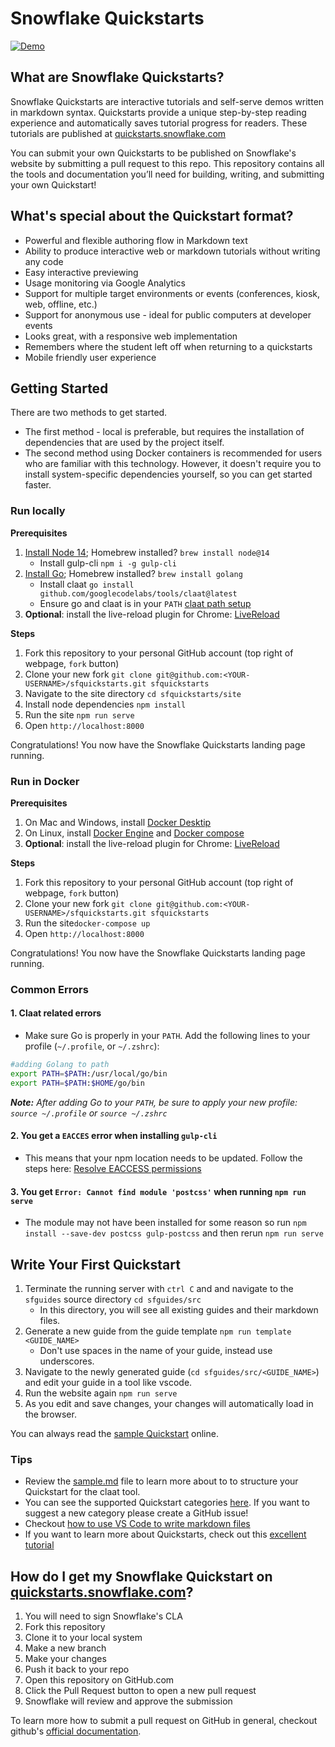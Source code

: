 # Snowflake Quickstarts

[![Demo](https://drive.google.com/uc?export=view&id=1wPgQExjdIONOtYruMKyeknvMvTDlVJEY)](https://drive.google.com/uc?export=view&id=1Dg3s5-KK-TzFZti63XButyDaTzcuZFxE)

## What are Snowflake Quickstarts?
Snowflake Quickstarts are interactive tutorials and self-serve demos written in markdown syntax. Quickstarts provide a unique step-by-step reading experience and automatically saves tutorial progress for readers. These tutorials are published at [quickstarts.snowflake.com](https://guides.snowflake.com/)

You can submit your own Quickstarts to be published on Snowflake's website by submitting a pull request to this repo. This repository contains all the tools and documentation you’ll need for building, writing, and submitting your own Quickstart!


## What's special about the Quickstart format?

* Powerful and flexible authoring flow in Markdown text
* Ability to produce interactive web or markdown tutorials without writing any code
* Easy interactive previewing
* Usage monitoring via Google Analytics
* Support for multiple target environments or events (conferences, kiosk, web, offline, etc.)
* Support for anonymous use - ideal for public computers at developer events
* Looks great, with a responsive web implementation
* Remembers where the student left off when returning to a quickstarts
* Mobile friendly user experience

## Getting Started
There are two methods to get started.

 - The first method - local is preferable, but requires the installation of dependencies that are used by the project itself.
 - The second method using Docker containers is recommended for users who are familiar with this technology. However, it doesn't require you to install system-specific dependencies yourself, so you can get started faster.

### Run locally

**Prerequisites**

  1. [Install Node 14](https://nodejs.org/en/download/); Homebrew installed? `brew install node@14`
     - Install gulp-cli `npm i -g gulp-cli`
  2. [Install Go](https://golang.org/doc/install); Homebrew installed? `brew install golang`
     - Install claat `go install github.com/googlecodelabs/tools/claat@latest`
     - Ensure go and claat is in your `PATH` [claat path setup](#claat-related-errors)
  3. **Optional**: install the live-reload plugin for Chrome: [LiveReload](https://chrome.google.com/webstore/detail/livereload/jnihajbhpnppcggbcgedagnkighmdlei)

**Steps**

  1. Fork this repository to your personal GitHub account (top right of webpage, `fork` button)
  2. Clone your new fork `git clone git@github.com:<YOUR-USERNAME>/sfquickstarts.git sfquickstarts`
  3. Navigate to the site directory `cd sfquickstarts/site`
  4. Install node dependencies `npm install`
  5. Run the site `npm run serve`
  6. Open ``http://localhost:8000``

Congratulations! You now have the Snowflake Quickstarts landing page running.

### Run in Docker

**Prerequisites**

  1. On Mac and Windows, install [Docker Desktip](hhttps://docs.docker.com/desktop/)
  2. On Linux, install [Docker Engine](https://docs.docker.com/engine/install/) and [Docker compose](https://docs.docker.com/compose/install/)
  3. **Optional**: install the live-reload plugin for Chrome: [LiveReload](https://chrome.google.com/webstore/detail/livereload/jnihajbhpnppcggbcgedagnkighmdlei)

**Steps**

  1. Fork this repository to your personal GitHub account (top right of webpage, `fork` button)
  2. Clone your new fork `git clone git@github.com:<YOUR-USERNAME>/sfquickstarts.git sfquickstarts`
  3. Run the site`docker-compose up`
  5. Open ``http://localhost:8000``

Congratulations! You now have the Snowflake Quickstarts landing page running.

### Common Errors

#### 1. Claat related errors
   - Make sure Go is properly in your `PATH`. Add the following lines to your profile (`~/.profile`, or `~/.zshrc`):
````bash
#adding Golang to path
export PATH=$PATH:/usr/local/go/bin
export PATH=$PATH:$HOME/go/bin
````
  ***Note:** After adding Go to your `PATH`, be sure to apply your new profile: `source ~/.profile` or `source ~/.zshrc`*

#### 2. You get a `EACCES` error when installing `gulp-cli`
   - This means that your npm location needs to be updated. Follow the steps here: [Resolve EACCESS permissions](https://docs.npmjs.com/resolving-eacces-permissions-errors-when-installing-packages-globally#manually-change-npms-default-directory)

#### 3. You get `Error: Cannot find module 'postcss'` when running `npm run serve` 
   - The module may not have been installed for some reason so run `npm install --save-dev postcss gulp-postcss` and then rerun `npm run serve` 

## Write Your First Quickstart

  1. Terminate the running server with `ctrl C` and and navigate to the `sfguides` source directory `cd sfguides/src`
     - In this directory, you will see all existing guides and their markdown files.
  2. Generate a new guide from the guide template `npm run template <GUIDE_NAME>` 
      - Don't use spaces in the name of your guide, instead use underscores.
  3. Navigate to the newly generated guide (`cd sfguides/src/<GUIDE_NAME>`) and edit your guide in a tool like vscode.
  4. Run the website again `npm run serve`
  5. As you edit and save changes, your changes will automatically load in the browser.

You can always read the [sample Quickstart](site/sfguides/sample.md) online.

### Tips

- Review the [sample.md](site/sfguides/sample.md) file to learn more about to to structure your Quickstart for the claat tool. 
- You can see the supported Quickstart categories [here](site/app/styles/_overrides.scss). If you want to suggest a new category please create a GitHub issue!
- Checkout [how to use VS Code to write markdown files](https://code.visualstudio.com/docs/languages/markdown)
- If you want to learn more about Quickstarts, check out this [excellent tutorial](https://medium.com/@zarinlo/publish-technical-tutorials-in-google-codelab-format-b07ef76972cd)

## How do I get my Snowflake Quickstart on [quickstarts.snowflake.com](https://quickstarts.snowflake.com)?

1. You will need to sign Snowflake's CLA 
2. Fork this repository
3. Clone it to your local system
4. Make a new branch
5. Make your changes
6. Push it back to your repo
7. Open this repository on GitHub.com
8. Click the Pull Request button to open a new pull request
9. Snowflake will review and approve the submission

To learn more how to submit a pull request on GitHub in general, checkout github's [official documentation](https://docs.github.com/en/free-pro-team@latest/github/collaborating-with-issues-and-pull-requests/creating-a-pull-request-from-a-fork).
